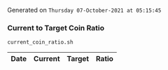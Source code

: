 Generated on `Thursday 07-October-2021 at 05:15:45`

### Current to Target Coin Ratio
`current_coin_ratio.sh`

Date|Current|Target|Ratio
---|---|---|---
